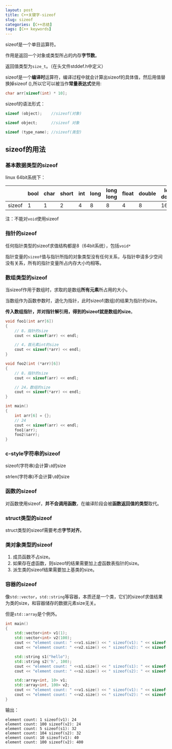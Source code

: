 ```yaml
---
layout: post
title: C++关键字-sizeof
slug: sizeof
categories: [C++总结]
tags: [C++ keywords]
---
```

sizeof是一个单目运算符。

作用是返回一个对象或类型所占的内存**字节数**。

返回值类型为`size_t`。（在头文件stddef.h中定义）

sizeof是一个**编译时**运算符，编译过程中就会计算出sizeof的具体值，然后用值替换掉sizeof (),所以它可以被当作**常量表达式**使用:
```cpp
char arr[sizeof(int) * 10];
```
sizeof的语法形式：
```cpp
sizeof (object);    //sizeof(对象)

sizeof object;      //sizeof 对象

sizeof (type_name); //sizeof(类型)
```

## sizeof的用法

### 基本数据类型的sizeof
linux 64bit系统下：

||bool|char|short|int|long|long long|float|double|long double|
|---|---|---|---|---|---|---|---|---|---|
|sizeof|1|1|2|4|8|8|4|8|16|

注：不能对`void`使用sizeof
### 指针的sizeof
任何指针类型的sizeof求值结构都是8（64bit系统），包括`void*`

指针变量的`sizeof`值与指针所指的对象类型没有任何关系，与指针申请多少空间没有关系，所有的指针变量所占内存大小均相等。
### 数组类型的sizeof
当sizeof作用于数组时，求取的是数组**所有元素**所占用的大小。

当数组作为函数参数时，退化为指针，此时sizeof(数组)的结果为指针的size。

**传入数组指针，并对指针解引用，得到的sizeof就是数组的size**。

```cpp
void foo1(int arr[6])
{
    // 8，指针的size
    cout << sizeof(arr) << endl;

    // 4，首元素int的size
    cout << sizeof(*arr) << endl;
}

void foo2(int (*arr)[6])
{
    // 8，指针的size
    cout << sizeof(arr) << endl;

    // 24，数组的size
    cout << sizeof(*arr) << endl;
}

int main()
{
    int arr[6] = {};
    // 24
    cout << sizeof(arr) << endl;
    foo1(arr);
    foo2(&arr);
}
```
### c-style字符串的sizeof
sizeof(字符串)会计算`\0`的size

strlen(字符串)不会计算`\0`的size

### 函数的sizeof
对函数使用sizeof，**并不会调用函数**，在编译阶段会被**函数返回值的类型**取代。
### struct类型的sizeof
struct类型的sizeof需要考虑**字节对齐**。

### 类对象类型的sizeof
1. 成员函数不占size。
2. 如果存在虚函数，则sizeof的结果需要加上虚函数表指针的size。
3. 派生类的sizeof结果需要加上基类的size。

### 容器的sizeof

像`std::vector`，`std::string`等容器，本质还是一个类，它们的sizeof求值结果为类的size，和容器储存的数据元素size无关。

但是`std::array`是个例外。

```cpp
int main()
{
    std::vector<int> v1(1);
    std::vector<int> v2(100);
    cout << "element count: " <<v1.size() << " sizeof(v1): " << sizeof(v1) << endl;
    cout << "element count: " <<v2.size() << " sizeof(v2): " << sizeof(v2) << endl;

    std::string s1("hello");
    std::string s2('h', 100);
    cout << "element count: " <<s1.size() << " sizeof(s1): " << sizeof(s1) << endl;
    cout << "element count: " <<s2.size() << " sizeof(s2): " << sizeof(s2) << endl;

    std::array<int, 10> v1;
    std::array<int, 100> v2;
    cout << "element count: " <<v1.size() << " sizeof(v1): " << sizeof(v1) << endl;
    cout << "element count: " <<v2.size() << " sizeof(v2): " << sizeof(v2) << endl;
}
```
输出：
```
element count: 1 sizeof(v1): 24
element count: 100 sizeof(v2): 24
element count: 5 sizeof(s1): 32
element count: 104 sizeof(s2): 32
element count: 10 sizeof(v1): 40
element count: 100 sizeof(v2): 400
```
